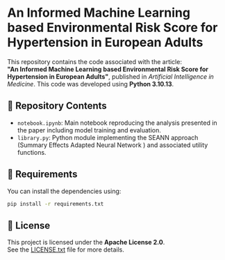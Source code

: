 # An Informed Machine Learning based Environmental Risk Score for Hypertension in European Adults
This repository contains the code associated with the article:  
**"An Informed Machine Learning based Environmental Risk Score for Hypertension in European Adults"**, published in *Artificial Intelligence in Medicine*. This code was developed using **Python 3.10.13**.

## 📁 Repository Contents

- `notebook.ipynb`: Main notebook reproducing the analysis presented in the paper including model training and evaluation.
- `library.py`: Python module implementing the SEANN approach (Summary Effects Adapted Neural Network ) and associated utility functions.

## 🔧 Requirements

You can install the dependencies using:

```bash
pip install -r requirements.txt
```

## 📝 License

This project is licensed under the **Apache License 2.0**.  
See the [LICENSE.txt](./LICENSE.txt) file for more details.
